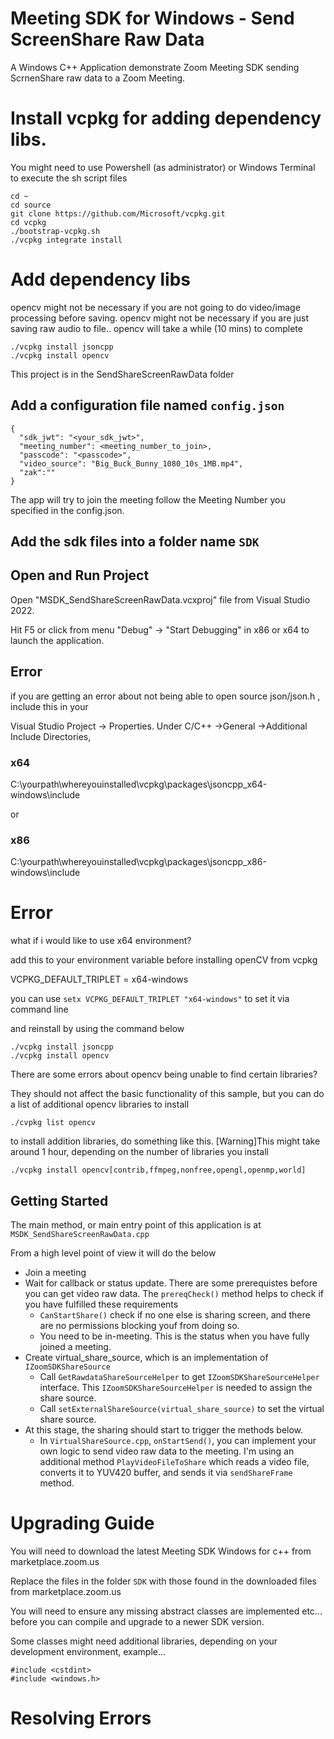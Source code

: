 # Meeting SDK for Windows - Send ScreenShare Raw Data

A Windows C++ Application demonstrate Zoom Meeting SDK sending ScrnenShare raw data to a Zoom Meeting.

# Install vcpkg for adding dependency libs.
You might need to use Powershell (as administrator) or Windows Terminal to execute the sh script files
```
cd ~
cd source
git clone https://github.com/Microsoft/vcpkg.git
cd vcpkg
./bootstrap-vcpkg.sh
./vcpkg integrate install
```

# Add dependency libs
opencv might not be necessary if you are not going to do video/image processing before saving.
opencv might not be necessary if you are just saving raw audio to file..
opencv will take a while (10 mins) to complete

```
./vcpkg install jsoncpp
./vcpkg install opencv 
```


This project is in the SendShareScreenRawData folder

## Add a configuration file named `config.json`

```
{
  "sdk_jwt": "<your_sdk_jwt>",
  "meeting_number": <meeting_number_to_join>,
  "passcode": "<passcode>",
  "video_source": "Big_Buck_Bunny_1080_10s_1MB.mp4",
  "zak":""
}
```

The app will try to join the meeting follow the Meeting Number you specified in the config.json. 

## Add the sdk files into a folder name `SDK`




## Open and Run Project

Open "MSDK_SendShareScreenRawData.vcxproj" file from Visual Studio 2022.

Hit F5 or click from menu "Debug" -> "Start Debugging" in x86 or x64 to launch the application.


## Error

if you are getting an error about not being able to open source json/json.h , include this in your

Visual Studio Project -> Properties. Under C/C++ ->General ->Additional Include Directories,

 ### x64
 C:\yourpath\whereyouinstalled\vcpkg\packages\jsoncpp_x64-windows\include
 
 or

 ### x86
 C:\yourpath\whereyouinstalled\vcpkg\packages\jsoncpp_x86-windows\include

 # Error

  what if i would like to use x64 environment?

  add this to your environment variable before installing openCV from vcpkg

  VCPKG_DEFAULT_TRIPLET = x64-windows

  you can use `setx VCPKG_DEFAULT_TRIPLET "x64-windows"` to set it via command line

  and reinstall by using the command below


  ```
  ./vcpkg install jsoncpp
  ./vcpkg install opencv
  ```

  There are some errors about opencv being unable to find certain libraries?

  They should not affect the basic functionality of this sample, but you can do a list of additional opencv libraries to install
  ```
  ./cvpkg list opencv
  ```

  to install addition libraries, do something like this. [Warning]This might take around 1 hour, depending on the number of libraries you install
  ```
  ./vcpkg install opencv[contrib,ffmpeg,nonfree,opengl,openmp,world]
  ```
## Getting Started

The main method, or main entry point of this application is at `MSDK_SendShareScreenRawData.cpp`

From a high level point of view it will do the below

- Join a meeting
- Wait for callback or status update. There are some prerequistes before you can get video raw data. The `prereqCheck()` method helps to check if you have fulfilled these requirements
  - `CanStartShare()` check if no one else is sharing screen, and there are no permissions blocking youf from doing so.
  - You need to be in-meeting. This is the status when you have fully joined a meeting.
- Create virtual_share_source, which is an implementation of `IZoomSDKShareSource`
	- Call `GetRawdataShareSourceHelper` to get `IZoomSDKShareSourceHelper` interface. This `IZoomSDKShareSourceHelper` is needed to assign the share source.
	- Call `setExternalShareSource(virtual_share_source)` to set the virtual share source.
- At this stage, the sharing should start to trigger the methods below.
  - In `VirtualShareSource.cpp`, `onStartSend()`, you can implement your own logic to send video raw data to the meeting. I'm using an additional method `PlayVideoFileToShare` which reads a video file, converts it to YUV420 buffer, and sends it via `sendShareFrame` method.
  
# Upgrading Guide

You will need to download the latest Meeting SDK Windows for c++ from marketplace.zoom.us

Replace the files in the folder `SDK` with those found in the downloaded files from marketplace.zoom.us

You will need to ensure any missing abstract classes are implemented etc... before you can compile and upgrade to a newer SDK version.

Some classes might need additional libraries, depending on your development environment, example...
```
#include <cstdint>
#include <windows.h>
```
# Resolving Errors


